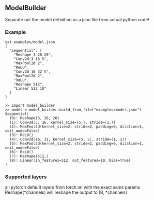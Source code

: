 ## ModelBuilder
Separate out the model definition as a json file from actual python code!

### Example
```
cat examples/model.json
{
  "sequential": [
    "Reshape 3 28 28",
    "Conv2d 3 16 5",
    "MaxPool2d 2",
    "ReLU",
    "Conv2d 16 32 5",
    "MaxPool2d 2",
    "ReLU",
    "Reshape 512",
    "Linear 512 10"
  ]
}

>> import model_builder
>> model = model_builder.build_from_file("examples/model.json")
Sequential(
  (0): Reshape(3, 28, 28)
  (1): Conv2d(3, 16, kernel_size=(5,), stride=(1,))
  (2): MaxPool2d(kernel_size=2, stride=2, padding=0, dilation=1, ceil_mode=False)
  (3): ReLU()
  (4): Conv2d(16, 32, kernel_size=(5, 5), stride=(1, 1))
  (5): MaxPool2d(kernel_size=2, stride=2, padding=0, dilation=1, ceil_mode=False)
  (6): ReLU()
  (7): Reshape(512,)
  (8): Linear(in_features=512, out_features=10, bias=True)
)
``` 

### Supported layers
all pytorch default layers from torch.nn with the exact same params<br>
Reshape(*channels) will reshape the output to (B, *channels)

